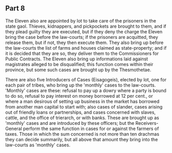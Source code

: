 ## Part 8

The Eleven also are appointed by lot to take care of the prisoners in the state gaol.
Thieves, kidnappers, and pickpockets are brought to them, and if they plead guilty they are executed, but if they deny the charge the Eleven bring the case before the law-courts; if the prisoners are acquitted, they release them, but if not, they then execute them.
They also bring up before the law-courts the list of farms and houses claimed as state-property; and if it is decided that they are so, they deliver them to the Commissioners for Public Contracts.
The Eleven also bring up informations laid against magistrates alleged to be disqualified; this function comes within their province, but some such cases are brought up by the Thesmothetae.

There are also five Introducers of Cases (Eisagogeis), elected by lot, one for each pair of tribes, who bring up the 'monthly' cases to the law-courts.
'Monthly' cases are these: refusal to pay up a dowry where a party is bound to do so, refusal to pay interest on money borrowed at 12 per cent., or where a man desirous of setting up business in the market has borrowed from another man capital to start with; also cases of slander, cases arising out of friendly loans or partnerships, and cases concerned with slaves, cattle, and the office of trierarch, or with banks.
These are brought up as 'monthly' cases and are introduced by these officers; but the Receivers-General perform the same function in cases for or against the farmers of taxes.
Those in which the sum concerned is not more than ten drachmas they can decide summarily, but all above that amount they bring into the law-courts as 'monthly' cases.

